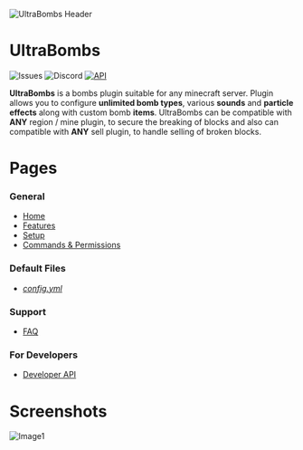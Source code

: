 ![UltraBombs Header](https://imgur.com/0R194U3.png)
# UltraBombs
![Issues](https://img.shields.io/github/issues/Drawethree/UltraBombs?label=Issues&logo=GitHub)
![Discord](https://img.shields.io/discord/505846258867372033?label=Discord&logo=Discord)
[![API](https://jitpack.io/v/Drawethree/UltraBombsAPI.svg)](https://jitpack.io/#Drawethree/UltraBombsAPI)


**UltraBombs** is a bombs plugin suitable for any minecraft server. Plugin allows you to configure **unlimited bomb types**, various **sounds** and **particle effects** along
with custom bomb **items**. UltraBombs can be compatible with **ANY** region / mine plugin, to secure the breaking of blocks and also can compatible with **ANY** sell plugin,
to handle selling of broken blocks.

# Pages
### General
* [Home](https://github.com/Drawethree/UltraBombs/wiki)
* [Features](https://github.com/Drawethree/UltraBombs/wiki/Features)
* [Setup](https://github.com/Drawethree/UltraBombs/wiki/Setup)
* [Commands & Permissions](https://github.com/Drawethree/UltraBombs/wiki/Commands-&-Permissions)
### Default Files
* [_config.yml_](https://github.com/Drawethree/UltraBombs/wiki/config.yml)

### Support
* [FAQ](https://github.com/Drawethree/UltraBombs/wiki/Frequently-Asked-Questions)
### For Developers
* [Developer API](https://github.com/Drawethree/UltraBombs/wiki/Developer-API)

# Screenshots
![Image1](https://imgur.com/VeSq3Ok.png)
